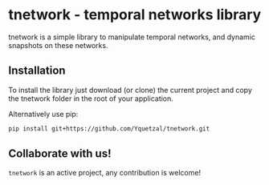 # tnetwork - temporal networks library

tnetwork is a simple library to manipulate temporal networks, and dynamic snapshots on these networks.
## Installation

To install the library just download (or clone) the current project and copy the tnetwork folder in the root of your application.

Alternatively use pip:
```bash
pip install git+https://github.com/Yquetzal/tnetwork.git
```

## Collaborate with us!

``tnetwork`` is an active project, any contribution is welcome!

